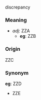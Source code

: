 discrepancy
### Meaning
+ _adj_: ZZA
	+ __eg__: ZZB

### Origin

ZZC

### Synonym

__eg__: ZZD

+ ZZE


